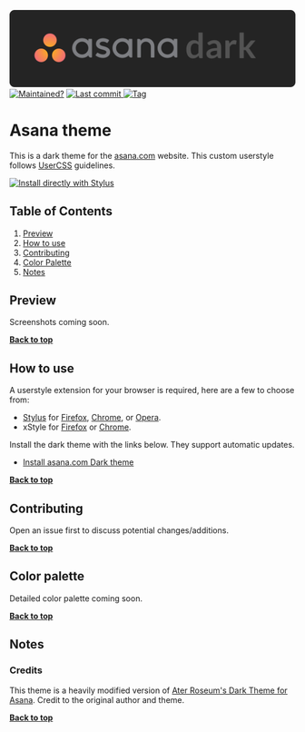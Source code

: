 <p align="left">
  <img width=580px src="images/asana-dark-logo.svg">
  <br>
  <a style="display: inline-block" href="https://github.com/obscuredetour/asana-dark/">
    <img alt="Maintained?" src="https://img.shields.io/maintenance/yes/2019.svg?colorB=hsl%28165%2C%2042%25%2C%2035%25%29">
  </a>
  <a href="https://github.com/obscuredetour/asana-dark/commits/master">
    <img alt="Last commit" src="https://img.shields.io/github/last-commit/obscuredetour/asana-dark.svg?colorB=hsl%28165%2C%2042%25%2C%2035%25%29">
  </a>
  <a href="https://github.com/obscuredetour/asana-dark/tags">
    <img alt="Tag" src="https://img.shields.io/github/tag/obscuredetour/asana-dark.svg?colorB=hsl%28165%2C%2042%25%2C%2035%25%29&label=version">
  </a>
</p>

# Asana theme
This is a dark theme for the [asana.com](https://www.asana.com) website. This custom userstyle follows [UserCSS](https://github.com/openstyles/stylus/wiki/UserCSS) guidelines.

[![Install directly with Stylus](https://img.shields.io/badge/Install%20directly%20with-Stylus-285959.svg)](https://github.com/obscuredetour/asana-dark/raw/master/asana-dark.user.css)

## Table of Contents

1. [Preview](#preview)
2. [How to use](#how-to-use)
3. [Contributing](#contributing)
4. [Color Palette](#color-palette)
5. [Notes](#notes)

## Preview

Screenshots coming soon.

**[Back to top](#table-of-contents)**

## How to use

A userstyle extension for your browser is required, here are a few to choose from:

- [Stylus](https://github.com/openstyles/stylus) for [Firefox](https://addons.mozilla.org/en-US/firefox/addon/styl-us/), [Chrome](https://chrome.google.com/webstore/detail/stylus/clngdbkpkpeebahjckkjfobafhncgmne?hl=en), or [Opera](https://addons.opera.com/en-gb/extensions/details/stylus/).
- xStyle for [Firefox](https://addons.mozilla.org/firefox/addon/xstyle/) or [Chrome](https://chrome.google.com/webstore/detail/xstyle/hncgkmhphmncjohllpoleelnibpmccpj).

Install the dark theme with the links below. They support automatic updates.

- [Install asana.com Dark theme](https://github.com/obscuredetour/asana-dark/raw/master/asana-dark.user.css)

**[Back to top](#table-of-contents)**

## Contributing

Open an issue first to discuss potential changes/additions.

**[Back to top](#table-of-contents)**

## Color palette

Detailed color palette coming soon.

**[Back to top](#table-of-contents)**

## Notes

### Credits

This theme is a heavily modified version of [Ater Roseum's Dark Theme for Asana](https://userstyles.org/styles/164532/dark-theme-for-asana). Credit to the original author and theme.

**[Back to top](#table-of-contents)**